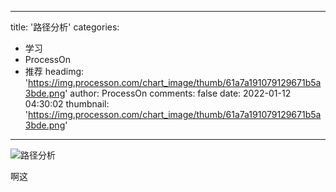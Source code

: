 
---
title: '路径分析'
categories: 
 - 学习
 - ProcessOn
 - 推荐
headimg: 'https://img.processon.com/chart_image/thumb/61a7a191079129671b5a3bde.png'
author: ProcessOn
comments: false
date: 2022-01-12 04:30:02
thumbnail: 'https://img.processon.com/chart_image/thumb/61a7a191079129671b5a3bde.png'
---

<div>   
<img class="thumb" alt="路径分析" src="https://img.processon.com/chart_image/thumb/61a7a191079129671b5a3bde.png" referrerpolicy="no-referrer">
<p>啊这</p>  
</div>
            